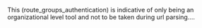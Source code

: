 This (route_groups_authentication) is indicative of only being an organizational level tool and not to be taken during url parsing....
